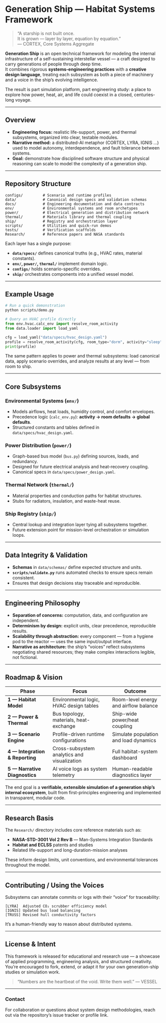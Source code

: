 # Generation Ship — Habitat Systems Framework

> “A starship is not built once.  
> It is grown — layer by layer, equation by equation.”  
> — CORTEX, Core Systems Aggregate  

**Generation Ship** is an open technical framework for modeling the internal infrastructure of a self-sustaining interstellar vessel — a craft designed to carry generations of people through deep time.  
It combines rigorous **systems-engineering practices** with a **creative design language**, treating each subsystem as both a piece of machinery and a voice in the ship’s evolving intelligence.

The result is part simulation platform, part engineering study: a place to explore how power, heat, air, and life could coexist in a closed, centuries-long voyage.

---

## Overview

- **Engineering focus:** realistic life-support, power, and thermal subsystems, organized into clear, testable modules.  
- **Narrative method:** a distributed-AI metaphor (CORTEX, LYRA, IGNIS …) used to model autonomy, interdependence, and fault tolerance between systems.  
- **Goal:** demonstrate how disciplined software structure and physical reasoning can scale to model the complexity of a generation ship.

---

## Repository Structure

```
configs/         # Scenario and runtime profiles
data/            # Canonical design specs and validation schemas
docs/            # Engineering documentation and data contracts
env/             # Environmental systems and room archetypes
power/           # Electrical generation and distribution network
thermal/         # Materials library and thermal coupling
ship/            # Registry and orchestration layer
scripts/         # Utilities and quick-run demos
tests/           # Verification scaffolds
Research/        # Reference papers and NASA standards
```

Each layer has a single purpose:
- **`data/specs/`** defines canonical truths (e.g., HVAC rates, material constants).  
- **`env/`, `power/`, `thermal/`** implement domain logic.  
- **`configs/`** holds scenario-specific overrides.  
- **`ship/`** orchestrates components into a unified vessel model.

---

## Example Usage

```bash
# Run a quick demonstration
python scripts/demo.py
```

```python
# Query an HVAC profile directly
from env.hvac.calc_env import resolve_room_activity
from data.loader import load_yaml

cfg = load_yaml("data/specs/hvac_design.yaml")
profile = resolve_room_activity(cfg, room_type="dorm", activity="sleep")
print(profile)
```

The same pattern applies to power and thermal subsystems: load canonical data, apply scenario overrides, and analyze results at any level — from room to ship.

---

## Core Subsystems

### Environmental Systems (`env/`)
- Models airflows, heat loads, humidity control, and comfort envelopes.  
- Precedence logic (`calc_env.py`): **activity → room defaults → global defaults**.  
- Structured constants and tables defined in `data/specs/hvac_design.yaml`.

### Power Distribution (`power/`)
- Graph-based bus model (`bus.py`) defining sources, loads, and redundancy.  
- Designed for future electrical analysis and heat-recovery coupling.  
- Canonical specs in `data/specs/power_design.yaml`.

### Thermal Network (`thermal/`)
- Material properties and conduction paths for habitat structures.  
- Stubs for radiators, insulation, and waste-heat reuse.

### Ship Registry (`ship/`)
- Central lookup and integration layer tying all subsystems together.  
- Future extension point for mission-level orchestration or simulation loops.

---

## Data Integrity & Validation

- **Schemas** in `data/schemas/` define expected structure and units.  
- **`scripts/validate.py`** runs automated checks to ensure specs remain consistent.  
- Ensures that design decisions stay traceable and reproducible.

---

## Engineering Philosophy

- **Separation of concerns:** computation, data, and configuration are independent.  
- **Determinism by design:** explicit units, clear precedence, reproducible results.  
- **Scalability through abstraction:** every component — from a hygiene pod to the reactor — uses the same input/output interface.  
- **Narrative as architecture:** the ship’s “voices” reflect subsystems negotiating shared resources; they make complex interactions legible, not fictional.

---

## Roadmap & Vision

| Phase | Focus | Outcome |
|-------|--------|----------|
| **1 — Habitat Model** | Environmental logic, HVAC design tables | Room-level energy and airflow balance |
| **2 — Power & Thermal** | Bus topology, materials, heat-exchange | Ship-wide power/heat coupling |
| **3 — Scenario Engine** | Profile-driven runtime configurations | Simulate population and load dynamics |
| **4 — Integration & Reporting** | Cross-subsystem analytics and visualization | Full habitat-system dashboard |
| **5 — Narrative Diagnostics** | AI voice logs as system telemetry | Human-readable diagnostics layer |

The end goal is a **verifiable, extensible simulation of a generation ship’s internal ecosystem**, built from first-principles engineering and implemented in transparent, modular code.

---

## Research Basis

The `Research/` directory includes core reference materials such as:

- **NASA-STD-3001 Vol 2 Rev B** — Man-Systems Integration Standards  
- **Habitat and ECLSS** patents and studies  
- Related life-support and long-duration-mission analyses  

These inform design limits, unit conventions, and environmental tolerances throughout the model.

---

## Contributing / Using the Voices

Subsystems can annotate commits or logs with their “voice” for traceability:

```
[LYRA]  Adjusted CO₂ scrubber efficiency model  
[IGNIS] Updated bus load balancing  
[TRUSS] Revised hull conductivity factors
```

It’s a human-friendly way to reason about distributed systems.

---

## License & Intent

This framework is released for educational and research use — a showcase of applied programming, engineering analysis, and structured creativity.  
You’re encouraged to fork, extend, or adapt it for your own generation-ship studies or simulation work.

> “Numbers are the heartbeat of the void. Write them well.” — VESSEL  

---

### Contact

For collaboration or questions about system design methodologies, reach out via the repository’s issue tracker or profile link.
